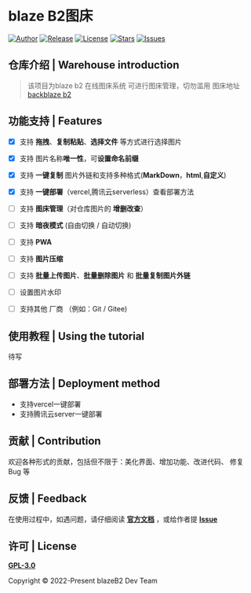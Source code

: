 <!--
 * @Author: Harry
 * @Date: 2022-04-20 20:37:06
 * @LastEditors: harry
 * @Github: https://github.com/rr210
 * @LastEditTime: 2022-07-01 16:54:24
 * @FilePath: \web\README.md
-->
# blaze B2图床

[![Author](https://img.shields.io/badge/author-Rr210-violet.svg)](https://github.com/Rr210)  [![Release](https://img.shields.io/github/release/Rr210/blazeB2.svg)](https://github.com/Rr210/blazeB2/releases)  [![License](https://img.shields.io/github/license/Rr210/blazeB2.svg)](https://github.com/Rr210/blazeB2/blob/master/LICENSE)  [![Stars](https://img.shields.io/github/stars/Rr210/blazeB2)](https://github.com/Rr210/blazeB2)   [![Issues](https://img.shields.io/github/issues/Rr210/blazeB2)](https://github.com/Rr210/blazeB2/issues)
## 仓库介绍 | Warehouse introduction

> 该项目为blaze b2 在线图床系统 可进行图床管理，切勿滥用 
> 图床地址 [backblaze b2](https://www.backblaze.com/b2/)

## 功能支持 | Features

- [x] 支持 **拖拽**、**复制粘贴**、**选择文件** 等方式进行选择图片
- [x] 支持 图片名称**唯一性**，可**设置命名前缀**
- [x] 支持 **一键复制** 图片外链和支持多种格式(**MarkDown**，**html**,**自定义**)
- [x] 支持 **一键部署**（vercel,腾讯云serverless）查看部署方法
- [ ] 支持 **图床管理**（对仓库图片的 **增删改查**）
- [ ] 支持 **暗夜模式** (自由切换 / 自动切换)
- [ ] 支持 **PWA**
- [ ] 支持 **图片压缩**
- [ ] 支持 **批量上传图片**、**批量删除图片** 和 **批量复制图片外链**
- [ ] 设置图片水印
- [ ] 支持其他 厂商 （例如：Git / Gitee)


## 使用教程 | Using the tutorial

待写

## 部署方法 | Deployment method

- 支持vercel一键部署
- 支持腾讯云server一键部署
  
## 贡献 | Contribution

欢迎各种形式的贡献，包括但不限于：美化界面、增加功能、改进代码、 修复 Bug 等

##  反馈 | Feedback

在使用过程中，如遇问题，请仔细阅读 **[官方文档](#)** ，或给作者提 **[Issue](https://github.com/rr210/blazeB2/issues)**

## 许可 | License

**[GPL-3.0](https://github.com/Rr210/blazeB2/blob/master/LICENSE)** 

Copyright © 2022-Present blazeB2 Dev Team